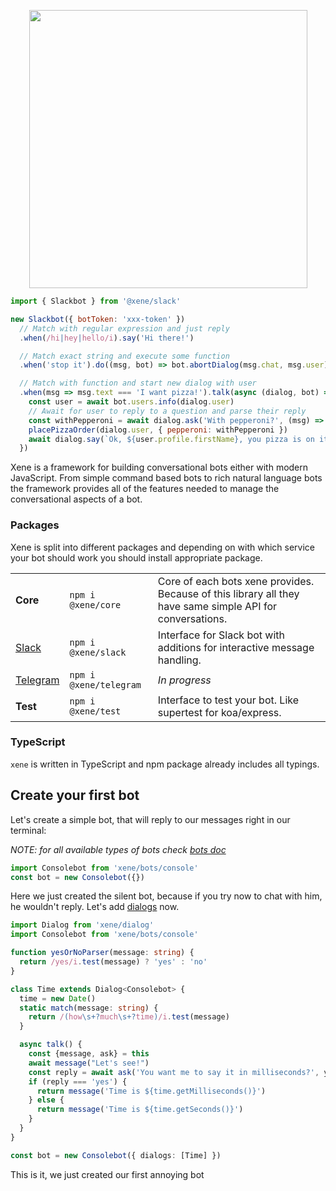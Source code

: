 <p align="center"><img src="http://imgur.com/YgPmLct.png" width="445"/></p>

```js
import { Slackbot } from '@xene/slack'

new Slackbot({ botToken: 'xxx-token' })
  // Match with regular expression and just reply
  .when(/hi|hey|hello/i).say('Hi there!')

  // Match exact string and execute some function
  .when('stop it').do((msg, bot) => bot.abortDialog(msg.chat, msg.user))

  // Match with function and start new dialog with user
  .when(msg => msg.text === 'I want pizza!').talk(async (dialog, bot) => {
    const user = await bot.users.info(dialog.user)
    // Await for user to reply to a question and parse their reply
    const withPepperoni = await dialog.ask('With pepperoni?', (msg) => msg === 'yes')
    placePizzaOrder(dialog.user, { pepperoni: withPepperoni })
    await dialog.say(`Ok, ${user.profile.firstName}, you pizza is on its way. `)
  })
```

Xene is a framework for building conversational bots either with modern JavaScript. From simple command based bots to rich natural language bots the framework provides all of the features needed to manage the conversational aspects of a bot.

### Packages
Xene is split into different packages and depending on with which service your bot should work you should install appropriate package.
<table align="center">
  <tr>
    <td><strong>Core</strong></td>
    <td><code>npm i @xene/core</code></td>
    <td>Core of each bots xene provides. Because of this library all they have same simple API for conversations.</td>
  </tr>
  <tr>
    <td><a href="https://slack.com">Slack</a></td>
    <td><code>npm i @xene/slack</code></td>
    <td>Interface for Slack bot with additions for interactive message handling.</td>
  </tr>
  <tr>
    <td><a href="https://telegram.org">Telegram</a></td>
    <td><code>npm i @xene/telegram</code></td>
    <td><em>In progress</em></td>
  </tr>
  <tr>
    <td><strong>Test</strong></td>
    <td><code>npm i @xene/test</code></td>
    <td>Interface to test your bot. Like supertest for koa/express.</td>
  </tr>
</table>

### TypeScript
`xene` is written in TypeScript and npm package already includes all typings.

## Create your first bot

Let's create a simple bot, that will reply to our messages right in our terminal:

_NOTE: for all available types of bots check [bots doc](docs/bots.md)_

```ts
import Consolebot from 'xene/bots/console'
const bot = new Consolebot({})
```

Here we just created the silent bot, because if you try now to chat with him, he wouldn't reply. Let's add [dialogs](docs/dialogs.md) now.

```ts
import Dialog from 'xene/dialog'
import Consolebot from 'xene/bots/console'

function yesOrNoParser(message: string) {
  return /yes/i.test(message) ? 'yes' : 'no'
}

class Time extends Dialog<Consolebot> {
  time = new Date()
  static match(message: string) {
    return /(how\s+?much\s+?time)/i.test(message)
  }

  async talk() {
    const {message, ask} = this
    await message("Let's see!")
    const reply = await ask('You want me to say it in milliseconds?', yesOrNoParser)
    if (reply === 'yes') {
      return message('Time is ${time.getMilliseconds()}')
    } else {
      return message('Time is ${time.getSeconds()}')
    }
  }
}

const bot = new Consolebot({ dialogs: [Time] })
```

This is it, we just created our first annoying bot
